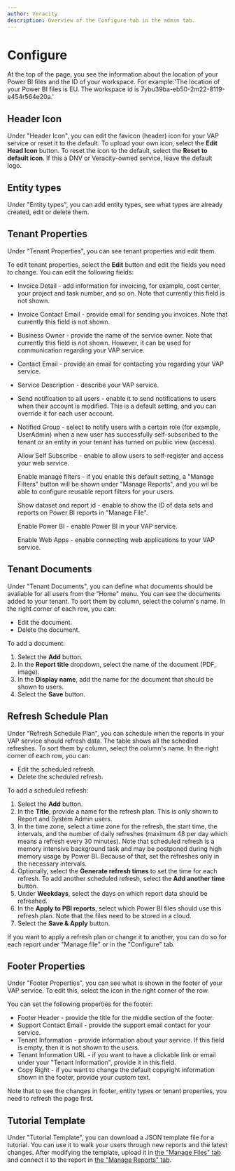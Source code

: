 ```yaml
---
author: Veracity
description: Overview of the Configure tab in the admin tab.
---
```


# Configure
At the top of the page, you see the information about the location of your Power BI files and the ID of your workspace. For example:'The location of your Power BI files is EU. The workspace id is 7ybu39ba-eb50-2m22-8119-e454r564e20a.'

## Header Icon

Under "Header Icon", you can edit the favicon (header) icon for your VAP service or reset it to the default. To upload your own icon, select the **Edit Head Icon** button. To reset the icon to the default, select the **Reset to default icon**. If this a DNV or Veracity-owned service, leave the default logo.

## Entity types

Under "Entity types", you can add entity types, see what types are already created, edit or delete them.

## Tenant Properties

Under "Tenant Properties", you can see tenant properties and edit them.

To edit tenant properties, select the **Edit** button and edit the fields you need to change. You can edit the following fields:
* Invoice Detail - add information for invoicing, for example, cost center, your project and task number, and so on. Note that currently this field is not shown.
* Invoice Contact Email - provide email for sending you invoices. Note that currently this field is not shown.
* Business Owner - provide the name of the service owner. Note that currently this field is not shown. However, it can be used for communication regarding your VAP service.
* Contact Email - provide an email for contacting you regarding your VAP service.
* Service Description - describe your VAP service.
* Send notification to all users - enable it to send notifications to users when their account is modified. This is a default setting, and you can override it for each user account.
* Notified Group - select to notify users with a certain role (for example, UserAdmin) when a new user has successfully self-subscribed to the tenant or an entity in your tenant has turned on public view (access).
	
	Allow Self Subscribe - enable to allow users to self-register and access your web service. 
	
	Enable manage filters - if you enable this default setting, a "Manage Filters" button will be shown under "Manage Reports", and you wil be able to configure reusable report filters for your users.
	
	Show dataset and report id - enable to show the ID of data sets and reports on Power BI reports in "Manage File".
	
	Enable Power BI - enable Power BI in your VAP service.
	
	Enable Web Apps - enable connecting web applications to your VAP service.

## Tenant Documents

Under "Tenant Documents", you can define what documents should be avaliable for all users from the "Home" menu. You can see the documents added to your tenant. To sort them by column, select the column's name. In the right corner of each row, you can:
* Edit the document.
* Delete the document.

To add a document:
1. Select the **Add** button.
2. In the **Report title** dropdown, select the name of the document (PDF, image).
3. In the **Display name**, add the name for the document that should be shown to users.
4. Select the **Save** button.

## Refresh Schedule Plan

Under "Refresh Schedule Plan", you can schedule when the reports in your VAP service should refresh data. The table shows all the schedled refreshes. To sort them by column, select the column's name. In the right corner of each row, you can:
* Edit the scheduled refresh.
* Delete the scheduled refresh.

To add a scheduled refresh:
1. Select the **Add** button.
2. In the **Title**, provide a name for the refresh plan. This is only shown to Report and System Admin users.
3. In the time zone, select a time zone for the refresh, the start time, the intervals, and the number of daily refreshes (maximum 48 per day which means a refresh every 30 minutes). Note that scheduled refresh is a memory intensive background task and may be postponed during high memory usage by Power BI. Because of that, set the refreshes only in the necessary intervals.
4. Optionally, select the **Generate refresh times** to set the time for each refresh. To add another scheduled refresh, select the **Add another time** button.
5. Under **Weekdays**, select the days on which report data should be refreshed.
6. In the **Apply to PBI reports**, select which Power BI files should use this refresh plan. Note that the files need to be stored in a cloud.
7. Select the **Save & Apply** button.

If you want to apply a refresh plan or change it to another, you can do so for each report under "Manage file" or in the "Configure" tab.

## Footer Properties

Under "Footer Properties", you can see what is shown in the footer of your VAP service. To edit this, select the icon in the right corner of the row.

You can set the following properties for the footer:
* Footer Header - provide the title for the middle section of the footer. 
* Support Contact Email - provide the support email contact for your service.
* Tenant Information - provide information about your service. If this field is empty, then it is not shown to the users.
* Tenant Information URL - if you want to have a clickable link or email under your "Tenant Information", provide it in this field.
* Copy Right - if you want to change the default copyright information shown in the footer, provide your custom text.

Note that to see the changes in footer, entity types or tenant properties, you need to refresh the page first.

## Tutorial Template

Under "Tutorial Template", you can download a JSON template file for a tutorial. You can use it to walk your users through new reports and the latest changes. After modifying the template, upload it in [the "Manage Files" tab](manage-files.md) and connect it to the report in [the "Manage Reports" tab](manage-reports.md).

